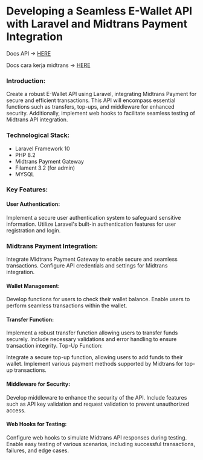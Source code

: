 # Developing a Seamless E-Wallet API with Laravel and Midtrans Payment Integration

Docs API -> [HERE](https://github.com/FuadGrimaldi/BE-KawanBayar/blob/main/docs%20api/api.md)

Docs cara kerja midtrans -> [HERE](https://github.com/FuadGrimaldi/BE-KawanBayar/blob/main/docs%20api/API%20MIDTRANS/readme.md)

### Introduction:

Create a robust E-Wallet API using Laravel, integrating Midtrans Payment for secure and efficient transactions. This API will encompass essential functions such as transfers, top-ups, and middleware for enhanced security. Additionally, implement web hooks to facilitate seamless testing of Midtrans API integration.

### Technological Stack:

-   Laravel Framework 10
-   PHP 8.2
-   Midtrans Payment Gateway
-   Filament 3.2 (for admin)
-   MYSQL

### Key Features:

#### User Authentication:

Implement a secure user authentication system to safeguard sensitive information.
Utilize Laravel's built-in authentication features for user registration and login.

### Midtrans Payment Integration:

Integrate Midtrans Payment Gateway to enable secure and seamless transactions.
Configure API credentials and settings for Midtrans integration.

#### Wallet Management:

Develop functions for users to check their wallet balance.
Enable users to perform seamless transactions within the wallet.

#### Transfer Function:

Implement a robust transfer function allowing users to transfer funds securely.
Include necessary validations and error handling to ensure transaction integrity.
Top-Up Function:

Integrate a secure top-up function, allowing users to add funds to their wallet.
Implement various payment methods supported by Midtrans for top-up transactions.

#### Middleware for Security:

Develop middleware to enhance the security of the API.
Include features such as API key validation and request validation to prevent unauthorized access.

#### Web Hooks for Testing:

Configure web hooks to simulate Midtrans API responses during testing.
Enable easy testing of various scenarios, including successful transactions, failures, and edge cases.
